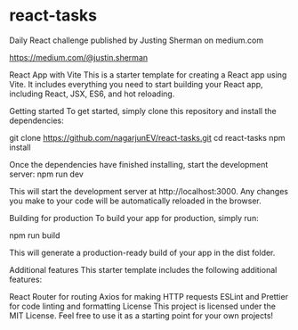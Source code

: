 # react-tasks

Daily React challenge published by Justing Sherman on medium.com

https://medium.com/@justin.sherman

React App with Vite
This is a starter template for creating a React app using Vite. It includes everything you need to start building your React app, including React, JSX, ES6, and hot reloading.

Getting started
To get started, simply clone this repository and install the dependencies:

git clone https://github.com/nagarjunEV/react-tasks.git
cd react-tasks
npm install

Once the dependencies have finished installing, start the development server:
npm run dev

This will start the development server at http://localhost:3000. Any changes you make to your code will be automatically reloaded in the browser.

Building for production
To build your app for production, simply run:

npm run build

This will generate a production-ready build of your app in the dist folder.

Additional features
This starter template includes the following additional features:

React Router for routing
Axios for making HTTP requests
ESLint and Prettier for code linting and formatting
License
This project is licensed under the MIT License. Feel free to use it as a starting point for your own projects!
